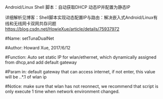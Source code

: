 
Android/Linux Shell 脚本：自动获取DHCP 动态IP并配置为静态IP



详细解析见博客：Shell脚本实现动态配置IP与路由：解决嵌入式Android/Linux有线和无线网卡双网共存问题  https://blog.csdn.net/HowieXue/article/details/75937972 


#Name: setTunaDualNet

#Author: Howard Xue, 2017/6/12

#Function: Auto set static IP for wlan/ethernet, which dynamically assigned from dhcp,and add default gateway

#Param in: default gateway that can access internet, if not enter, this value will be *.*.*.1 of wlan ip 

#Notice: make sure that wlan has not reonnect, we recommend that script is only execute 1 time when network environment changed.



